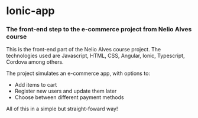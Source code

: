 # Ionic-app
### The front-end step to the e-commerce project from Nelio Alves course

This is the front-end part of the Nelio Alves course project. The technologies used are Javascript, HTML, CSS, Angular, Ionic, Typescript, Cordova among others.

The project simulates an e-commerce app, with options to:
* Add items to cart
* Register new users and update them later
* Choose between different payment methods

All of this in a simple but straight-foward way!
